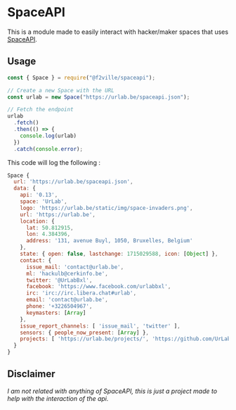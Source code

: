 # SpaceAPI

This is a module made to easily interact with hacker/maker spaces that uses [SpaceAPI](https://spaceapi.io/).

## Usage

```js
const { Space } = require("@f2ville/spaceapi");

// Create a new Space with the URL 
const urlab = new Space("https://urlab.be/spaceapi.json");

// Fetch the endpoint 
urlab
  .fetch()
  .then(() => {
    console.log(urlab)
  })
  .catch(console.error);
```
This code will log the following :
```js
Space {
  url: 'https://urlab.be/spaceapi.json',
  data: {
    api: '0.13',
    space: 'UrLab',
    logo: 'https://urlab.be/static/img/space-invaders.png',
    url: 'https://urlab.be',
    location: {
      lat: 50.812915,
      lon: 4.384396,
      address: '131, avenue Buyl, 1050, Bruxelles, Belgium'
    },
    state: { open: false, lastchange: 1715029588, icon: [Object] },
    contact: {
      issue_mail: 'contact@urlab.be',
      ml: 'hackulb@cerkinfo.be',
      twitter: '@UrLabBxl',
      facebook: 'https://www.facebook.com/urlabbxl',
      irc: 'irc://irc.libera.chat#urlab',
      email: 'contact@urlab.be',
      phone: '+3226504967',
      keymasters: [Array]
    },
    issue_report_channels: [ 'issue_mail', 'twitter' ],
    sensors: { people_now_present: [Array] },
    projects: [ 'https://urlab.be/projects/', 'https://github.com/UrLab' ]
  }
}
```

## Disclaimer

*I am not related with anything of SpaceAPI, this is just a project made to help with the interaction of the api.*